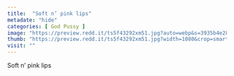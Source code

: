 ```yaml
---
title:  "Soft n’ pink lips"
metadate: "hide"
categories: [ God Pussy ]
image: "https://preview.redd.it/ts5f43292xm51.jpg?auto=webp&s=3935b4e285f2525ad76823a33008578f0be75100"
thumb: "https://preview.redd.it/ts5f43292xm51.jpg?width=1080&crop=smart&auto=webp&s=49f240a6ba7bec32659a7eed829f095e27802f52"
visit: ""
---
```

Soft n’ pink lips
